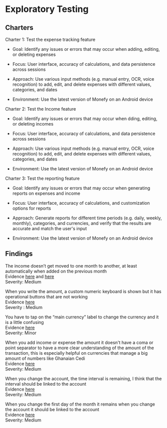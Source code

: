 # Exploratory Testing

## Charters

Charter 1: Test the expense tracking feature

- Goal: Identify any issues or errors that may occur when adding, editing, or deleting expenses

- Focus: User interface, accuracy of calculations, and data persistence across sessions

- Approach: Use various input methods (e.g. manual entry, OCR, voice recognition) to add, edit, and delete expenses with different values, categories, and dates

- Environment: Use the latest version of Monefy on an Android device

Charter 2: Test the Income feature

- Goal: Identify any issues or errors that may occur when dding, editing, or deleting incomes

- Focus: User interface, accuracy of calculations, and data persistence across sessions

- Approach: Use various input methods (e.g. manual entry, OCR, voice recognition) to add, edit, and delete expenses with different values, categories, and dates

- Environment: Use the latest version of Monefy on an Android device

Charter 3: Test the reporting feature

- Goal: Identify any issues or errors that may occur when generating reports on expenses and income

- Focus: User interface, accuracy of calculations, and customization options for reports

- Approach: Generate reports for different time periods (e.g. daily, weekly, monthly), categories, and currencies, and verify that the results are accurate and match the user's input

- Environment: Use the latest version of Monefy on an Android device

## Findings

The income doesn’t get moved to one month to another, at least automatically when added on the previous month \
Evidence [here](https://drive.google.com/file/d/1ZLD4w-oF249WqbYj8LLhWlBKWpqjlsCG/view?usp=share_link) and [here](https://drive.google.com/file/d/1ILU1fMfopKFSqtTKFvltu_-pCaNZ0CQ9/view?usp=share_link) \
Severity: Medium


When you write the amount, a custom numeric keyboard is shown but it has operational buttons that are not working \
Evidence [here](https://drive.google.com/file/d/1BEg-N0In_kafjLBHD-GEz5N1ojFf-9n3/view?usp=share_link) \
Severity : Medium

You have to tap on the “main currency” label to change the currency and it is a little confusing \
Evidence [here](https://drive.google.com/file/d/1FL4cmee5NQYfhzgRLW5RJg_A7j2Pu9cC/view?usp=sharing) \
Severity: Minor

When you add income or expense the amount it doesn't have a coma or point separator to have a more clear understanding of the amount of the transaction, this is especially helpful on currencies that manage a big amount of numbers like Ghanaian Cedi \
Evidence [here](https://drive.google.com/file/d/1BEg-N0In_kafjLBHD-GEz5N1ojFf-9n3/view?usp=share_link) \
Severity: Medium

When you change the account, the time interval is remaining, I think that the interval should be linked to the account \
Evidence [here](https://drive.google.com/file/d/1cmLZT7TSs5l7xwOx63lfjMjFAfihJAEi/view?usp=share_link) \
Severity: Medium

When you change the first day of the month it remains when you change the account it should be linked to the account \
Evidence [here](https://drive.google.com/file/d/1Jg4crSzQ9KJvZO43YpdqKZrqwrMfcge1/view?usp=share_link) \
Severity: Medium
